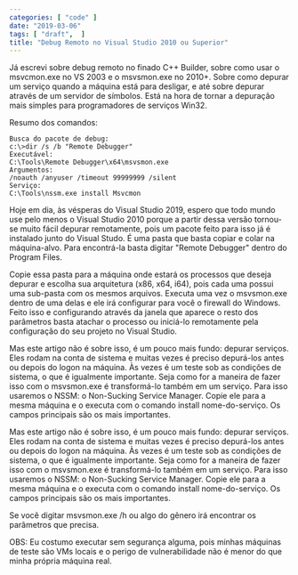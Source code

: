 ```yaml
---
categories: [ "code" ]
date: "2019-03-06"
tags: [ "draft",  ]
title: "Debug Remoto no Visual Studio 2010 ou Superior"
---
```

Já escrevi sobre debug remoto no finado C++ Builder, sobre como usar o
msvcmon.exe no VS 2003 e o msvsmon.exe no 2010+. Sobre como depurar um
serviço quando a máquina está para desligar, e até sobre depurar
através de um servidor de símbolos. Está na hora de tornar a
depuração mais simples para programadores de serviços Win32.

Resumo dos comandos:

    Busca do pacote de debug:
    c:\>dir /s /b "Remote Debugger"
    Executável:
    C:\Tools\Remote Debugger\x64\msvsmon.exe
    Argumentos:
    /noauth /anyuser /timeout 99999999 /silent
    Serviço:
    C:\Tools\nssm.exe install Msvcmon

Hoje em dia, às vésperas do Visual Studio 2019, espero que todo
mundo use pelo menos o Visual Studio 2010 porque a partir dessa versão
tornou-se muito fácil depurar remotamente, pois um pacote feito para isso
já é instalado junto do Visual Studo. É uma pasta que basta copiar e
colar na máquina-alvo. Para encontrá-la basta digitar "Remote Debugger"
dentro do Program Files.

Copie essa pasta para a máquina onde estará os processos que deseja
depurar e escolha sua arquitetura (x86, x64, i64), pois cada uma possui
uma sub-pasta com os mesmos arquivos. Executa uma vez o msvsmon.exe dentro
de uma delas e ele irá configurar para você o firewall do Windows. Feito
isso e configurando através da janela que aparece o resto dos parâmetros
basta atachar o processo ou iniciá-lo remotamente pela configuração
do seu projeto no Visual Studio.

Mas este artigo não é sobre isso, é um pouco mais fundo: depurar
serviços. Eles rodam na conta de sistema e muitas vezes é preciso
depurá-los antes ou depois do logon na máquina. Às vezes é um teste
sob as condições de sistema, o que é igualmente importante. Seja
como for a maneira de fazer isso com o msvsmon.exe é transformá-lo
também em um serviço. Para isso usaremos o NSSM: o Non-Sucking Service
Manager. Copie ele para a mesma máquina e o executa com o comando
install nome-do-serviço. Os campos principais são os mais importantes.

Mas este artigo não é sobre isso, é um pouco mais fundo: depurar
serviços. Eles rodam na conta de sistema e muitas vezes é preciso
depurá-los antes ou depois do logon na máquina. Às vezes é um teste
sob as condições de sistema, o que é igualmente importante. Seja
como for a maneira de fazer isso com o msvsmon.exe é transformá-lo
também em um serviço. Para isso usaremos o NSSM: o Non-Sucking Service
Manager. Copie ele para a mesma máquina e o executa com o comando
install nome-do-serviço. Os campos principais são os mais importantes.

Se você digitar msvsmon.exe /h ou algo do gênero irá encontrar os
parâmetros que precisa.

OBS: Eu costumo executar sem segurança alguma, pois minhas máquinas
de teste são VMs locais e o perigo de vulnerabilidade não é menor do
que minha própria máquina real.

